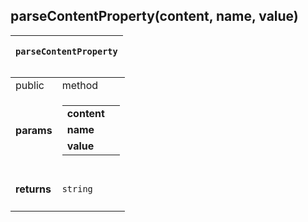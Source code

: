 
## parseContentProperty(content, name, value)



<table>
    <thead>
        <tr>
            <th colSpan="4">
                <pre><code>parseContentProperty</code></pre>
            </th>
        </tr>
    </thead>
</table>

<table>
    <tbody>
        <tr>
            <td> public</td>
            <td>
                method
            </td>
        </tr>
        <trs v-if="properties['params'].length > 0">
            <td>
                <h4>params</h4>
            </td>
            <td>
                <table>
                    <tr>                        <td><b>content</b></td>
                        <td><code></code></td>
</tr><tr>                        <td><b> name</b></td>
                        <td><code></code></td>
</tr><tr>                        <td><b> value</b></td>
                        <td><code></code></td>
</tr>                </table>
            </td>
        </trs>
        <tr v-if="!!properties['return']">
            <td>
                <h4>returns</h4>
            </td>
            <td>
                <pre><code>string</code></pre>
            </td>
        </tr>
    </tbody>
</table>

<table>
    <tbody>
    </tbody>
    <tfoot>
    </tfoot>
</table>

